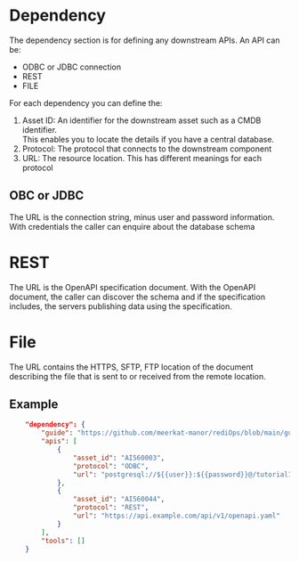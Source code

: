 # Dependency

The dependency section is for defining any downstream APIs.  An API can be:

* ODBC or JDBC connection
* REST
* FILE

For each dependency you can define the:

1. Asset ID: An identifier for the downstream asset such as a CMDB identifier.  
   This enables you to locate the details if you have a central database.
2. Protocol: The protocol that connects to the downstream component
3. URL: The resource location.  This has different meanings for each protocol

## OBC or JDBC

The URL is the connection string, minus user and password information.  With credentials
the caller can enquire about the database schema

# REST

The URL is the OpenAPI specification document. With the OpenAPI document, the caller can 
discover the schema and if the specification includes, the servers publishing data using the
specification.

# File

The URL contains the HTTPS, SFTP, FTP location of the document describing the file
that is sent to or received from the remote location.


## Example

```json
    "dependency": {
        "guide": "https://github.com/meerkat-manor/rediOps/blob/main/guide/dependency.md",
        "apis": [
            {
                "asset_id": "AI560003",
                "protocol": "ODBC",
                "url": "postgresql://${{user}}:${{password}}@/tutorial1"
            },
            {
                "asset_id": "AI560044",
                "protocol": "REST",
                "url": "https://api.example.com/api/v1/openapi.yaml"
            }
        ],
        "tools": []
    }
```
